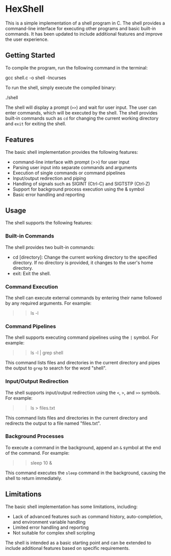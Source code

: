 # HexShell

This is a simple implementation of a shell program in C. The shell provides a command-line interface for executing other programs and basic built-in commands. It has been updated to include additional features and improve the user experience.

## Getting Started

To compile the program, run the following command in the terminal:

gcc shell.c -o shell -lncurses


To run the shell, simply execute the compiled binary:

./shell


The shell will display a prompt (`>>`) and wait for user input. The user can enter commands, which will be executed by the shell. The shell provides built-in commands such as `cd` for changing the current working directory and `exit` for exiting the shell.

## Features

The basic shell implementation provides the following features:

- command-line interface with prompt (>>) for user input
- Parsing user input into separate commands and arguments
- Execution of single commands or command pipelines
- Input/output redirection and piping
- Handling of signals such as SIGINT (Ctrl-C) and SIGTSTP (Ctrl-Z)
- Support for background process execution using the & symbol
- Basic error handling and reporting

## Usage

The shell supports the following features:

### Built-in Commands

The shell provides two built-in commands:

- cd [directory]: Change the current working directory to the specified directory. If no directory is provided, it changes to the user's home directory.
- exit: Exit the shell.

### Command Execution

The shell can execute external commands by entering their name followed by any required arguments. For example:

>> ls -l

### Command Pipelines
The shell supports executing command pipelines using the `|` symbol. For example:

>> ls -l | grep shell

This command lists files and directories in the current directory and pipes the output to `grep` to search for the word "shell".

### Input/Output Redirection

The shell supports input/output redirection using the `<`, `>`, and `>>` symbols. For example:

>> ls > files.txt

This command lists files and directories in the current directory and redirects the output to a file named "files.txt".

### Background Processes

To execute a command in the background, append an `&` symbol at the end of the command. For example:

>> sleep 10 &

This command executes the `sleep` command in the background, causing the shell to return immediately.


## Limitations

The basic shell implementation has some limitations, including:

- Lack of advanced features such as command history, auto-completion, and environment variable handling
- Limited error handling and reporting
- Not suitable for complex shell scripting

The shell is intended as a basic starting point and can be extended to include additional features based on specific requirements.



